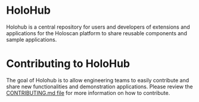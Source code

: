 # HoloHub

Holohub is a central repository for users and developers of extensions and applications for the Holoscan platform to share reusable components and sample applications.

# Contributing to HoloHub

The goal of Holohub is to allow engineering teams to easily contribute and share new functionalities
and demonstration applications. Please review the [CONTRIBUTING.md file](https://github.com/nvidia-holoscan/holohub/blob/main/CONTRIBUTING.md) for more information on how to contribute.
